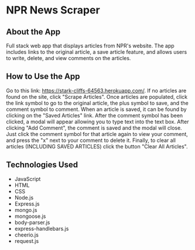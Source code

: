 # NPR News Scraper

## About the App
Full stack web app that displays articles from NPR's website. The app includes links to the original article, a save article feature, and allows users to write, delete, and view comments on the articles. 

## How to Use the App
Go to this link: https://stark-cliffs-64563.herokuapp.com/. If no articles are found on the site, click "Scrape Articles". Once articles are populated, click the link symbol to go to the original article, the plus symbol to save, and the comment symbol to comment. When an article is saved, it can be found by clicking on the "Saved Articles" link. After the comment symbol has been clicked, a modal will appear allowing you to type text into the text box. After clicking "Add Comment", the comment is saved and the modal will close. Just click the comment symbol for that article again to view your comment, and press the "x" next to your comment to delete it. Finally, to clear all articles (INCLUDING SAVED ARTICLES) click the button "Clear All Articles".

## Technologies Used
* JavaScript
* HTML
* CSS
* Node.js
* Express.js
* mongo.js
* mongoose.js
* body-parser.js
* express-handlebars.js
* cheerio.js
* request.js

